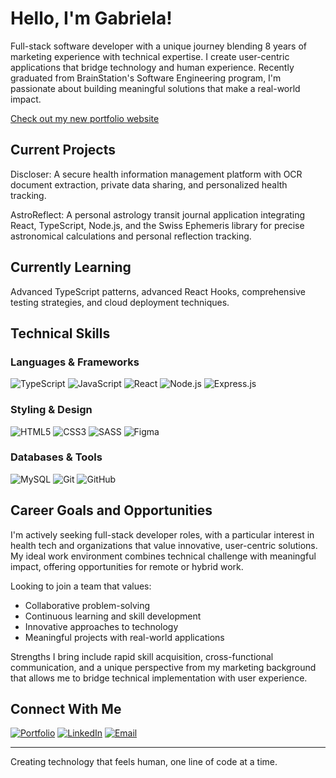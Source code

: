# Hello, I'm Gabriela! 

Full-stack software developer with a unique journey blending 8 years of marketing experience with technical expertise. I create user-centric applications that bridge technology and human experience. Recently graduated from BrainStation's Software Engineering program, I'm passionate about building meaningful solutions that make a real-world impact.

[Check out my new portfolio website](https://gcsb.me)

## Current Projects

Discloser: A secure health information management platform with OCR document extraction, private data sharing, and personalized health tracking.

AstroReflect: A personal astrology transit journal application integrating React, TypeScript, Node.js, and the Swiss Ephemeris library for precise astronomical calculations and personal reflection tracking.

## Currently Learning

Advanced TypeScript patterns, advanced React Hooks, comprehensive testing strategies, and cloud deployment techniques.

## Technical Skills

### Languages & Frameworks
![TypeScript](https://img.shields.io/badge/-TypeScript-3178C6?style=flat-square&logo=typescript&logoColor=white)
![JavaScript](https://img.shields.io/badge/-JavaScript-F7DF1E?style=flat-square&logo=javascript&logoColor=black)
![React](https://img.shields.io/badge/-React-61DAFB?style=flat-square&logo=react&logoColor=black)
![Node.js](https://img.shields.io/badge/-Node.js-339933?style=flat-square&logo=nodedotjs&logoColor=white)
![Express.js](https://img.shields.io/badge/-Express-000000?style=flat-square&logo=express&logoColor=white)

### Styling & Design
![HTML5](https://img.shields.io/badge/-HTML5-E34F26?style=flat-square&logo=html5&logoColor=white)
![CSS3](https://img.shields.io/badge/-CSS3-1572B6?style=flat-square&logo=css3&logoColor=white)
![SASS](https://img.shields.io/badge/-SASS-CC6699?style=flat-square&logo=sass&logoColor=white)
![Figma](https://img.shields.io/badge/-Figma-F24E1E?style=flat-square&logo=figma&logoColor=white)

### Databases & Tools
![MySQL](https://img.shields.io/badge/-MySQL-4479A1?style=flat-square&logo=mysql&logoColor=white)
![Git](https://img.shields.io/badge/-Git-F05032?style=flat-square&logo=git&logoColor=white)
![GitHub](https://img.shields.io/badge/-GitHub-181717?style=flat-square&logo=github&logoColor=white)

## Career Goals and Opportunities

I'm actively seeking full-stack developer roles, with a particular interest in health tech and organizations that value innovative, user-centric solutions. My ideal work environment combines technical challenge with meaningful impact, offering opportunities for remote or hybrid work.

Looking to join a team that values:
- Collaborative problem-solving
- Continuous learning and skill development
- Innovative approaches to technology
- Meaningful projects with real-world applications

Strengths I bring include rapid skill acquisition, cross-functional communication, and a unique perspective from my marketing background that allows me to bridge technical implementation with user experience.

## Connect With Me
[![Portfolio](https://img.shields.io/badge/-Portfolio-000000?style=flat-square&logo=react&logoColor=white)](https://gcsb.me)
[![LinkedIn](https://img.shields.io/badge/-LinkedIn-0077B5?style=flat-square&logo=linkedin&logoColor=white)](https://linkedin.com/in/gabcsb)
[![Email](https://img.shields.io/badge/-Email-D14836?style=flat-square&logo=gmail&logoColor=white)](mailto:gcdbarreira@gmail.com)

---
Creating technology that feels human, one line of code at a time.
